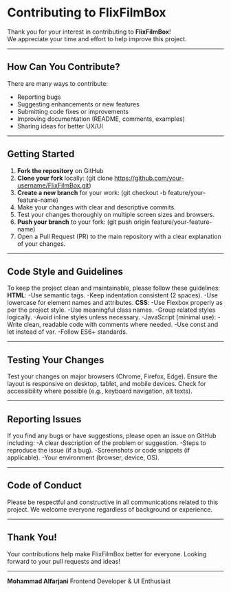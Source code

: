 # Contributing to FlixFilmBox
Thank you for your interest in contributing to **FlixFilmBox**!  
We appreciate your time and effort to help improve this project.

---

## How Can You Contribute?
There are many ways to contribute:
- Reporting bugs  
- Suggesting enhancements or new features  
- Submitting code fixes or improvements  
- Improving documentation (README, comments, examples)  
- Sharing ideas for better UX/UI

---

## Getting Started
1. **Fork the repository** on GitHub  
2. **Clone your fork** locally:
   (git clone https://github.com/your-username/FlixFilmBox.git)
3. **Create a new branch** for your work:
(git checkout -b feature/your-feature-name)
4. Make your changes with clear and descriptive commits.
5. Test your changes thoroughly on multiple screen sizes and browsers.
6. **Push your branch** to your fork:
(git push origin feature/your-feature-name)
7. Open a Pull Request (PR) to the main repository with a clear explanation of your changes.

---

## Code Style and Guidelines
To keep the project clean and maintainable, please follow these guidelines:
**HTML**:
-Use semantic tags.
-Keep indentation consistent (2 spaces).
-Use lowercase for element names and attributes.
**CSS**:
-Use Flexbox properly as per the project style.
-Use meaningful class names.
-Group related styles logically.
-Avoid inline styles unless necessary.
-JavaScript (minimal use):
-Write clean, readable code with comments where needed.
-Use const and let instead of var.
-Follow ES6+ standards.

---

## Testing Your Changes
Test your changes on major browsers (Chrome, Firefox, Edge).
Ensure the layout is responsive on desktop, tablet, and mobile devices.
Check for accessibility where possible (e.g., keyboard navigation, alt texts).

---

## Reporting Issues
If you find any bugs or have suggestions, please open an issue on GitHub including:
-A clear description of the problem or suggestion.
-Steps to reproduce the issue (if a bug).
-Screenshots or code snippets (if applicable).
-Your environment (browser, device, OS).

---

## Code of Conduct
Please be respectful and constructive in all communications related to this project.
We welcome everyone regardless of background or experience.

---

## Thank You!
Your contributions help make FlixFilmBox better for everyone.
Looking forward to your pull requests and ideas!

---

**Mohammad Alfarjani**
Frontend Developer & UI Enthusiast

